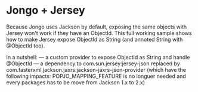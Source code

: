 Jongo + Jersey
==============

Because Jongo uses Jackson by default, exposing the same objects with Jersey won't work if they have an ObjectId. 
This full working sample shows how to make Jersey expose ObjectId as String (and annoted String with @ObjectId too).

In a nutshell:
— a custom provider to expose ObjectId as String and handle @ObjectId
— a dependency to com.sun.jersey:jersey-json replaced by com.fasterxml.jackson.jaxrs:jackson-jaxrs-json-provider (which have the following impacts: POPJO_MAPPING_FEATURE is no longuer needed and every packages has to be move from Jackson 1.x to 2.x)
